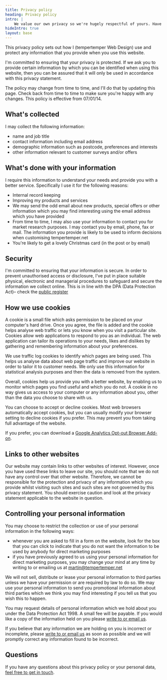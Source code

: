```yaml
---
title: Privacy policy
heading: Privacy policy
intro: |
    We value our own privacy so we're hugely respectful of yours. Have a read through our policy to find out more.
hideIntro: true
layout: base
---
```


This privacy policy sets out how I (tempertemper Web Design) use and protect any information that you provide when you use this website.

I'm committed to ensuring that your privacy is protected. If we ask you to provide certain information by which you can be identified when using this website, then you can be assured that it will only be used in accordance with this privacy statement.

The policy may change from time to time, and I'll do that by updating this page. Check back from time to time to make sure you're happy with any changes. This policy is effective from 07/01/14.

## What's collected

I may collect the following information:

+   name and job title
+   contact information including email address
+   demographic information such as postcode, preferences and interests
+   other information relevant to customer surveys and/or offers

## What's done with your information

I require this information to understand your needs and provide you with a better service. Specifically I use it for the following reasons:

+   Internal record keeping
+   Improving my products and services
+ We may send the odd email about new products, special offers or other information which you may find interesting using the email address which you have provided
+   From time to time, I may also use your information to contact you for market research purposes. I may contact you by email, phone, fax or mail. The information you provide is likely to be used to inform decisions when customising tempertemper.net
+ You're likely to get a lovely Christmas card (in the post or by email)

## Security

I'm committed to ensuring that your information is secure. In order to prevent unauthorised access or disclosure, I've put in place suitable physical, electronic and managerial procedures to safeguard and secure the information we collect online. This is in line with the DPA (Data Protection Act)– check the [public register](http://www.ico.org.uk/esdwebpages/search)

## How we use cookies

A cookie is a small file which asks permission to be placed on your computer's hard drive. Once you agree, the file is added and the cookie helps analyse web traffic or lets you know when you visit a particular site. Cookies allow web applications to respond to you as an individual. The web application can tailor its operations to your needs, likes and dislikes by gathering and remembering information about your preferences.

We use traffic log cookies to identify which pages are being used. This helps us analyse data about web page traffic and improve our website in order to tailor it to customer needs. We only use this information for statistical analysis purposes and then the data is removed from the system.

Overall, cookies help us provide you with a better website, by enabling us to monitor which pages you find useful and which you do not. A cookie in no way gives us access to your computer or any information about you, other than the data you choose to share with us.

You can choose to accept or decline cookies. Most web browsers automatically accept cookies, but you can usually modify your browser setting to decline cookies if you prefer. This may prevent you from taking full advantage of the website.

If you prefer, you can download a [Google Analytics Opt-out Browser Add-on](https://tools.google.com/dlpage/gaoptout).

## Links to other websites

Our website may contain links to other websites of interest. However, once you have used these links to leave our site, you should note that we do not have any control over that other website. Therefore, we cannot be responsible for the protection and privacy of any information which you provide whilst visiting such sites and such sites are not governed by this privacy statement. You should exercise caution and look at the privacy statement applicable to the website in question.

## Controlling your personal information

You may choose to restrict the collection or use of your personal information in the following ways:

+   whenever you are asked to fill in a form on the website, look for the box that you can click to indicate that you do not want the information to be used by anybody for direct marketing purposes
+   if you have previously agreed to us using your personal information for direct marketing purposes, you may change your mind at any time by writing to or emailing us at martin@tempertemper.net

We will not sell, distribute or lease your personal information to third parties unless we have your permission or are required by law to do so. We may use your personal information to send you promotional information about third parties which we think you may find interesting if you tell us that you wish this to happen.

You may request details of personal information which we hold about you under the Data Protection Act 1998. A small fee will be payable. If you would like a copy of the information held on you please [write to or email us](/contact).

If you believe that any information we are holding on you is incorrect or incomplete, please [write to or email us](/contact) as soon as possible and we will promptly correct any information found to be incorrect.

## Questions

If you have any questions about this privacy policy or your personal data, [feel free to get in touch](/contact).
